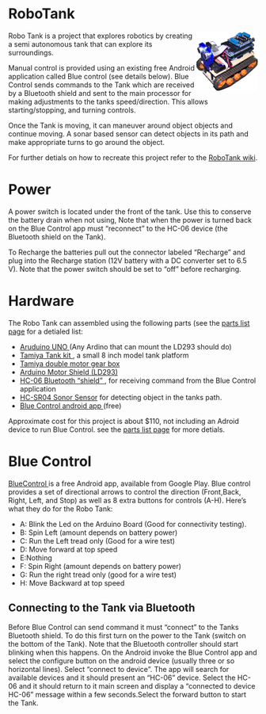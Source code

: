 # RoboTank
<a href="https://github.com/LPRDev/RoboTank/blob/master/images/RoboTank1.png">
<img src="https://github.com/LPRDev/RoboTank/blob/master/images/RoboTank1_Small.png" align="right" width="25%" height="25%">
</a>
Robo Tank is a project that explores robotics by creating a semi autonomous tank that can explore its surroundings.

Manual control is provided using an existing free Android application called Blue control (see details below). Blue Control sends commands to the Tank which are received by a Bluetooth shield and sent to the main processor for making adjustments to the tanks speed/direction. This allows starting/stopping, and turning controls.

Once the Tank is moving, it can maneuver around object objects and continue moving. A sonar based sensor can detect objects in its path and make appropriate turns to go around the object.

For further detials on how to recreate this project refer to the <a href="https://github.com/LPRDev/RoboTank/wiki"> RoboTank wiki</a>.

# Power
A power switch is located under the front of the tank. Use this to conserve the battery drain when not using, Note that when the power is turned back on the Blue Control app must “reconnect” to the HC-06 device (the Bluetooth shield on the Tank). 

To Recharge the batteries pull out the connector labeled “Recharge” and plug into the Recharge station (12V battery with a DC converter set to 6.5 V). Note that the power switch should be set to “off” before recharging.

# Hardware

The Robo Tank can assembled using the following parts (see the <a href="https://github.com/LPRDev/RoboTank/wiki/PartsList"> parts list page</a> for a detialed list:

* <a href="https://www.arduino.cc/en/Main/ArduinoBoardUno"> Aruduino UNO </a> (Any Ardino that can mount the LD293 should do)
* <a href="http://www.tamiya.com/english/products/70108tracked_vehicle/index.htm">Tamiya Tank kit </a>, a small 8 inch model tank platform
* <a href="http://www.tamiya.com/english/products/70168double_gearbox/index.htm"> Tamiya double motor gear box </a>
* <a href="http://playground.arduino.cc/Main/AdafruitMotorShield">Arduino Motor Shield (LD293)</a>
* <a href="http://f4cvm.free.fr/realisation/connexion/bluetooth/data/explications-1.pdf">HC-06 Bluetooth “shield” </a>, for receiving command from the Blue Control application
*  <a href="http://www.micropik.com/PDF/HCSR04.pdf"> HC-SR04 Sonor Sensor</a> for detecting object in the tanks path.
* <a href="https://play.google.com/store/apps/details?id=com.gundel.bluecontrol&hl=en"> Blue Control android app </a>(free)

Approximate cost for this project is about $110, not including an Adroid device to run Blue Control. see the <a href="https://github.com/LPRDev/RoboTank/wiki/PartsList"> parts list page</a> for more detials. 

# Blue Control

<a href="https://play.google.com/store/apps/details?id=com.gundel.bluecontrol&hl=en"> BlueControl </a> is a free Android app, available from Google Play. Blue control provides a set of directional arrows to control the direction (Front,Back, Right, Left, and Stop) as well as 8 extra buttons for controls (A-H). Here’s what they do for the Robo Tank:

* A: Blink the Led on the Arduino Board (Good for connectivity testing).
* B: Spin Left (amount depends on battery power)
* C: Run the Left tread only (Good for a wire test)
* D: Move forward at top speed
* E:Nothing
* F: Spin Right (amount depends on battery power)
* G: Run the right tread only (good for a wire test)
* H: Move Backward at top speed

## Connecting to the Tank via Bluetooth

Before Blue Control can send command it must “connect” to the Tanks Bluetooth shield. To do this first turn on the power to the Tank (switch on the bottom of the Tank). Note that the Bluetooth controller should start blinking when this happens. On the Android invoke the Blue Control app and select the configure button on the android device (usually three or so horizontal lines). Select “connect to device”. The app will search for available devices and it should present an “HC-06” device. Select the HC-06 and it should return to it main screen and display a “connected to device HC-06” message within a few seconds.Select the forward button to start the Tank.
